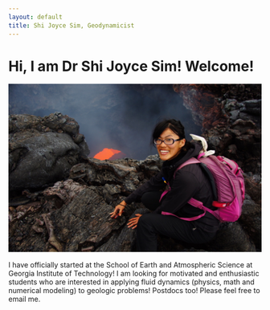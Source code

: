 ```yaml
---
layout: default
title: Shi Joyce Sim, Geodynamicist
---
```

# Hi, I am Dr Shi Joyce Sim! Welcome! 
[//]: # (你好， 我是沈詩！)
![](/image/Profile3.JPG "Kamchatka 2013.")

I have officially started at the School of Earth and Atmospheric Science at Georgia Institute of Technology! I am looking for motivated and enthusiastic students who are interested in applying fluid dynamics (physics, math and numerical modeling) to geologic problems! Postdocs too! Please feel free to email me.

